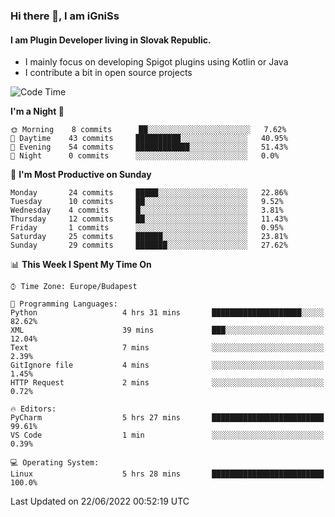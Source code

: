 ### Hi there 👋, I am iGniSs

#### I am Plugin Developer living in Slovak Republic.
- I mainly focus on developing Spigot plugins using Kotlin or Java
- I contribute a bit in open source projects

<!--START_SECTION:waka-->
![Code Time](http://img.shields.io/badge/Code%20Time-788%20hrs%2022%20mins-blue)

**I'm a Night 🦉** 

```text
🌞 Morning    8 commits      ██░░░░░░░░░░░░░░░░░░░░░░░   7.62% 
🌆 Daytime    43 commits     ██████████░░░░░░░░░░░░░░░   40.95% 
🌃 Evening    54 commits     ████████████░░░░░░░░░░░░░   51.43% 
🌙 Night      0 commits      ░░░░░░░░░░░░░░░░░░░░░░░░░   0.0%

```
📅 **I'm Most Productive on Sunday** 

```text
Monday       24 commits     █████░░░░░░░░░░░░░░░░░░░░   22.86% 
Tuesday      10 commits     ██░░░░░░░░░░░░░░░░░░░░░░░   9.52% 
Wednesday    4 commits      █░░░░░░░░░░░░░░░░░░░░░░░░   3.81% 
Thursday     12 commits     ██░░░░░░░░░░░░░░░░░░░░░░░   11.43% 
Friday       1 commits      ░░░░░░░░░░░░░░░░░░░░░░░░░   0.95% 
Saturday     25 commits     ██████░░░░░░░░░░░░░░░░░░░   23.81% 
Sunday       29 commits     ███████░░░░░░░░░░░░░░░░░░   27.62%

```


📊 **This Week I Spent My Time On** 

```text
⌚︎ Time Zone: Europe/Budapest

💬 Programming Languages: 
Python                   4 hrs 31 mins       ████████████████████░░░░░   82.62% 
XML                      39 mins             ███░░░░░░░░░░░░░░░░░░░░░░   12.04% 
Text                     7 mins              ░░░░░░░░░░░░░░░░░░░░░░░░░   2.39% 
GitIgnore file           4 mins              ░░░░░░░░░░░░░░░░░░░░░░░░░   1.45% 
HTTP Request             2 mins              ░░░░░░░░░░░░░░░░░░░░░░░░░   0.72%

🔥 Editors: 
PyCharm                  5 hrs 27 mins       █████████████████████████   99.61% 
VS Code                  1 min               ░░░░░░░░░░░░░░░░░░░░░░░░░   0.39%

💻 Operating System: 
Linux                    5 hrs 28 mins       █████████████████████████   100.0%

```


 Last Updated on 22/06/2022 00:52:19 UTC
<!--END_SECTION:waka-->